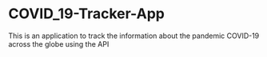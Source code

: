 # COVID_19-Tracker-App
This is an application to track the information about the pandemic COVID-19 across the globe using the API
